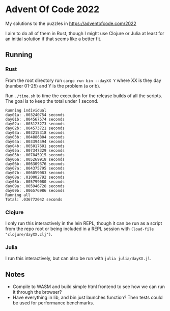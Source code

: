 # Advent Of Code 2022
My solutions to the puzzles in https://adventofcode.com/2022

I aim to do all of them in Rust, though I might use Clojure or Julia at least for an initial solution if that seems like a better fit.

## Running

### Rust
From the root directory run
`cargo run bin --dayXX Y`
where XX is they day (number 01-25) and Y is the problem (a or b).

Run `./time.sh` to time the execution for the release builds of all the scripts.
The goal is to keep the total under 1 second.

```
Running individual
day01a: .003240754 seconds
day01b: .004567574 seconds
day02a: .003123273 seconds
day02b: .004573721 seconds
day03a: .003215318 seconds
day03b: .004886804 seconds
day04a: .003394494 seconds
day04b: .005017601 seconds
day05a: .007347329 seconds
day05b: .007845915 seconds
day06a: .005269918 seconds
day06b: .006309376 seconds
day07a: .004375795 seconds
day07b: .006059083 seconds
day08a: .010002792 seconds
day08b: .005799080 seconds
day09a: .005946728 seconds
day09b: .006576986 seconds
Running all
Total: .036772042 seconds
```

### Clojure
I only run this interactively in the lein REPL, though it can be run as a script from the repo root or being included in a REPL session with `(load-file "clojure/dayXX.clj")`.

### Julia 
I run this interactively, but can also be run with `julia julia/dayXX.jl`.

## Notes

* Compile to WASM and build simple html frontend to see how we can run it through the browser?
* Have everything in lib, and bin just launches function? Then tests could be used for performance benchmarks.